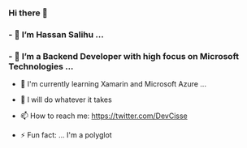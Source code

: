 ### Hi there 👋

### - 🔭 I’m Hassan Salihu ...
### - 🌱 I’m a Backend Developer with high focus on Microsoft Technologies  ...
- 🌱 I'm currently learning Xamarin and Microsoft Azure ...

- 🤔 I will do whatever it takes 

- 📫 How to reach me: https://twitter.com/DevCisse
- ⚡ Fun fact: ...  I'm a polyglot

<!--
**DevCisse/DevCisse** is a ✨ _special_ ✨ repository because its `README.md` (this file) appears on your GitHub profile.

Here are some ideas to get you started:


-->
